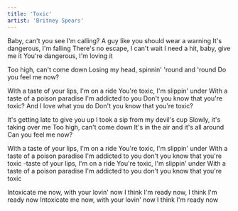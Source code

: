 ```yaml
---
title: 'Toxic'
artist: 'Britney Spears'
---
```


Baby, can't you see I'm calling?
A guy like you should wear a warning
It's dangerous, I'm falling
There's no escape, I can't wait
I need a hit, baby, give me it
You're dangerous, I'm loving it

Too high, can't come down
Losing my head, spinnin' 'round and 'round
Do you feel me now?

With a taste of your lips, I'm on a ride
You're toxic, I'm slippin' under
With a taste of a poison paradise
I'm addicted to you
Don't you know that you're toxic?
And I love what you do
Don't you know that you're toxic?

It's getting late to give you up
I took a sip from my devil's cup
Slowly, it's taking over me
Too high, can't come down
It's in the air and it's all around
Can you feel me now?

With a taste of your lips, I'm on a ride
You're toxic, I'm slippin' under
With a taste of a poison paradise
I'm addicted to you don't you know that you're toxic
-taste of your lips, I'm on a ride
You're toxic, I'm slippin' under
With a taste of a poison paradise
I'm addicted to you don't you know that you're toxic

Intoxicate me now, with your lovin' now
I think I'm ready now, I think I'm ready now
Intoxicate me now, with your lovin' now
I think I'm ready now
